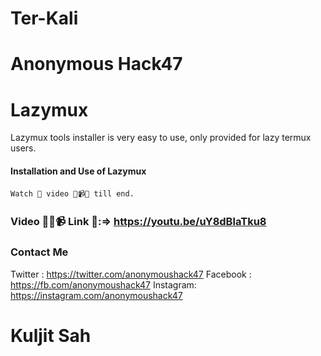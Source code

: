 # Ter-Kali
# Anonymous Hack47
# Lazymux
Lazymux tools installer is very easy to use, only provided for lazy termux users.

#### Installation and Use of Lazymux
```
Watch 👀 video 🎥📹📼 till end. 
```
### Video 🎥📼📹 Link 🔗:=> https://youtu.be/uY8dBlaTku8

### Contact Me
Twitter   : https://twitter.com/anonymoushack47
Facebook : https://fb.com/anonymoushack47
Instagram: https://instagram.com/anonymoushack47

# Kuljit Sah
